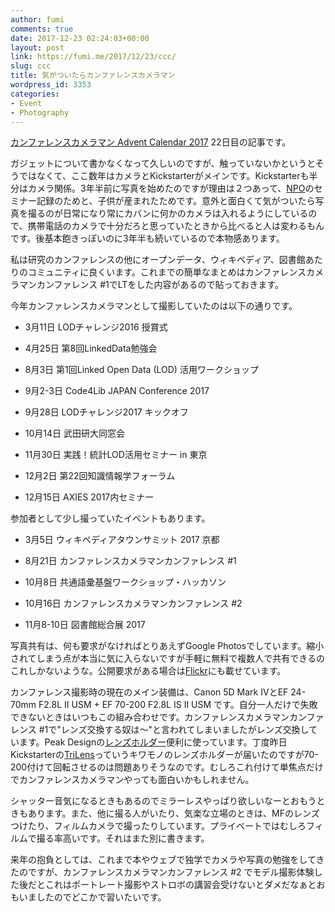 ```yaml
---
author: fumi
comments: true
date: 2017-12-23 02:24:03+00:00
layout: post
link: https://fumi.me/2017/12/23/ccc/
slug: ccc
title: 気がついたらカンファレンスカメラマン
wordpress_id: 3353
categories:
- Event
- Photography
---
```


[カンファレンスカメラマン Advent Calendar 2017](https://adventar.org/calendars/2156) 22日目の記事です。




ガジェットについて書かなくなって久しいのですが、触っていないかというとそうではなくて、ここ数年はカメラとKickstarterがメインです。Kickstarterも半分はカメラ関係。3年半前に写真を始めたのですが理由は２つあって、[NPO](http://linkedopendata.jp)のセミナー記録のためと、子供が産まれたためです。意外と面白くて気がついたら写真を撮るのが日常になり常にカバンに何かのカメラは入れるようにしているので、携帯電話のカメラで十分だろと思っていたときから比べると人は変わるもんです。後基本飽きっぽいのに3年半も続いているので本物感あります。




私は研究のカンファレンスの他にオープンデータ、ウィキペディア、図書館あたりのコミュニティに良くいます。これまでの簡単なまとめはカンファレンスカメラマンカンファレンス #1でLTをした内容があるので貼っておきます。







今年カンファレンスカメラマンとして撮影していたのは以下の通りです。






  * 3月11日 LODチャレンジ2016 授賞式


  * 4月25日 第8回LinkedData勉強会


  * 8月3日 第1回Linked Open Data (LOD) 活用ワークショップ


  * 9月2-3日 Code4Lib JAPAN Conference 2017


  * 9月28日 LODチャレンジ2017 キックオフ


  * 10月14日 武田研大同窓会


  * 11月30日 実践！統計LOD活用セミナー in 東京


  * 12月2日 第22回知識情報学フォーラム


  * 12月15日 AXIES 2017内セミナー





参加者として少し撮っていたイベントもあります。






  * 3月5日 ウィキペディアタウンサミット 2017 京都


  * 8月21日 カンファレンスカメラマンカンファレンス #1


  * 10月8日 共通語彙基盤ワークショップ・ハッカソン


  * 10月16日 カンファレンスカメラマンカンファレンス #2


  * 11月8-10日 図書館総合展 2017





写真共有は、何も要求がなければとりあえずGoogle Photosでしています。縮小されてしまう点が本当に気に入らないですが手軽に無料で複数人で共有できるのこれしかないような。公開要求がある場合は[Flickr](https://www.flickr.com/photos/fumihirokato/)にも載せています。




カンファレンス撮影時の現在のメイン装備は、Canon 5D Mark IVとEF 24-70mm F2.8L II USM + EF 70-200 F2.8L IS II USM です。自分一人だけで失敗できないときはいつもこの組み合わせです。カンファレンスカメラマンカンファレンス #1で"レンズ交換する奴は〜"と言われてしまいましたがレンズ交換しています。Peak Designの[レンズホルダー](https://www.peakdesign.com/lens-kit)便利に使っています。丁度昨日Kickstarterの[TriLens](https://www.kickstarter.com/projects/friidesigns/trilens-the-new-way-of-changing-your-lenses)っていうキワモノのレンズホルダーが届いたのですが70-200付けて回転させるのは問題ありそうなのです。むしろこれ付けて単焦点だけでカンファレンスカメラマンやっても面白いかもしれません。




シャッター音気になるときもあるのでミラーレスやっぱり欲しいなーとおもうときもあります。また、他に撮る人がいたり、気楽な立場のときは、MFのレンズつけたり、フィルムカメラで撮ったりしています。プライベートではむしろフィルムで撮る率高いです。それはまた別に書きます。




来年の抱負としては、これまで本やウェブで独学でカメラや写真の勉強をしてきたのですが、カンファレンスカメラマンカンファレンス #2 でモデル撮影体験した後だとこれはポートレート撮影やストロボの講習会受けないとダメだなぁとおもいましたのでどこかで習いたいです。
